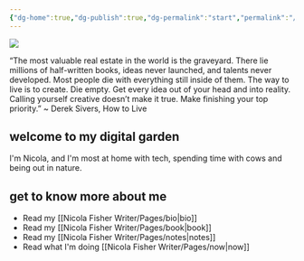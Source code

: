 ```yaml
---
{"dg-home":true,"dg-publish":true,"dg-permalink":"start","permalink":"/start/","tags":["gardenEntry"],"dgPassFrontmatter":true,"created":"","updated":""}
---
```



![](https://source.unsplash.com/LaqL8nxiacc/1900x1200)

“The most valuable real estate in the world is the graveyard. There lie millions of half-written books, ideas never launched, and talents never developed. Most people die with everything still inside of them. The way to live is to create. Die empty. Get every idea out of your head and into reality. Calling yourself creative doesn’t make it true. Make finishing your top priority.” ~ Derek Sivers, How to Live 

## welcome to my digital garden

I'm Nicola, and I'm most at home with tech, spending time with cows and being out in nature. 

## get to know more about me

- Read my [[Nicola Fisher Writer/Pages/bio\|bio]]
- Read my [[Nicola Fisher Writer/Pages/book\|book]]
- Read my [[Nicola Fisher Writer/Pages/notes\|notes]]
- Read what I'm doing [[Nicola Fisher Writer/Pages/now\|now]]

